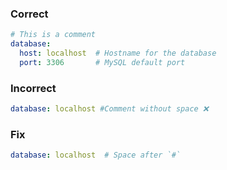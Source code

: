 ### Correct
``` YAML
# This is a comment
database:
  host: localhost  # Hostname for the database
  port: 3306       # MySQL default port
```
### Incorrect
``` YAML
database: localhost #Comment without space ❌
```
### Fix
``` YAML
database: localhost  # Space after `#`
```

